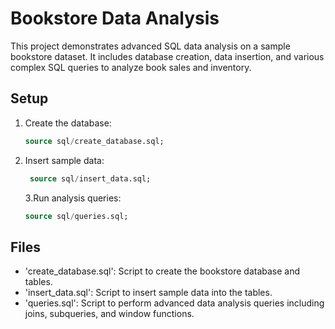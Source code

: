 # Bookstore Data Analysis

This project demonstrates advanced SQL data analysis on a sample bookstore dataset. It includes database creation, data insertion, and various complex SQL queries to analyze book sales and inventory.

## Setup

1. Create the database:
    ```sql
    source sql/create_database.sql;
    ```
2. Insert sample data:
    ```sql
     source sql/insert_data.sql;
    ```
    3.Run analysis queries:
    ```sql
    source sql/queries.sql;
    ```

## Files

-   'create_database.sql': Script to create the bookstore database and tables.
-   'insert_data.sql': Script to insert sample data into the tables.
-   'queries.sql': Script to perform advanced data analysis queries including joins, subqueries, and window functions.
